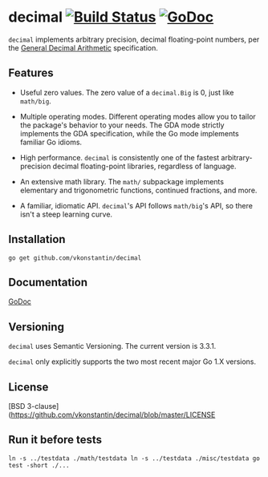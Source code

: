 # decimal [![Build Status](https://travis-ci.org/ericlagergren/decimal.png?branch=master)](https://travis-ci.org/ericlagergren/decimal) [![GoDoc](https://godoc.org/github.com/vkonstantin/decimal?status.svg)](https://godoc.org/github.com/vkonstantin/decimal)

`decimal` implements arbitrary precision, decimal floating-point numbers, per 
the [General Decimal Arithmetic](http://speleotrove.com/decimal/) specification.

## Features

 * Useful zero values.
   The zero value of a `decimal.Big` is 0, just like `math/big`.

 * Multiple operating modes.
   Different operating modes allow you to tailor the package's behavior to your
   needs. The GDA mode strictly implements the GDA specification, while the Go
   mode implements familiar Go idioms.

 * High performance.
   `decimal` is consistently one of the fastest arbitrary-precision decimal 
   floating-point libraries, regardless of language.

 * An extensive math library.
   The `math/` subpackage implements elementary and trigonometric functions,
   continued fractions, and more.

 * A familiar, idiomatic API.
   `decimal`'s API follows `math/big`'s API, so there isn't a steep learning 
   curve.

## Installation

`go get github.com/vkonstantin/decimal`

## Documentation

[GoDoc](http://godoc.org/github.com/vkonstantin/decimal)

## Versioning

`decimal` uses Semantic Versioning. The current version is 3.3.1.

`decimal` only explicitly supports the two most recent major Go 1.X versions.

## License

[BSD 3-clause](https://github.com/vkonstantin/decimal/blob/master/LICENSE

## Run it before tests

`
ln -s ../testdata ./math/testdata
ln -s ../testdata ./misc/testdata
go test -short ./...
`
